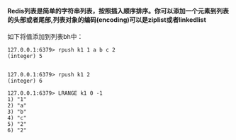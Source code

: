 #### Redis列表是简单的字符串列表，按照插入顺序排序。你可以添加一个元素到列表的头部或者尾部,列表对象的编码(encoding)可以是ziplist或者linkedlist 



如下将值添加到列表bh中：

```
127.0.0.1:6379> rpush k1 1 a b c 2
(integer) 5
    

127.0.0.1:6379> rpush k1 2
(integer) 6

127.0.0.1:6379> LRANGE k1 0 -1
1) "1"
2) "a"
3) "b"
4) "c"
5) "2"
6) "2"


```


